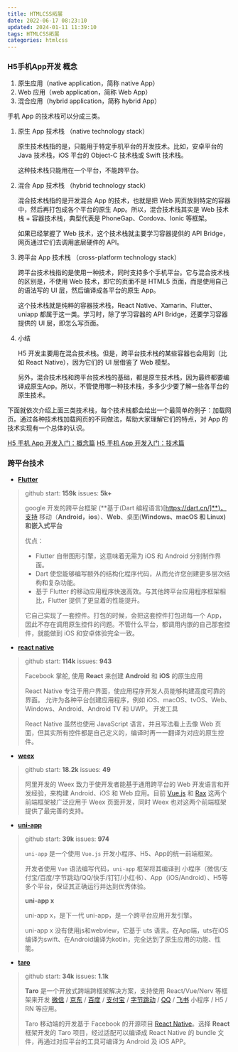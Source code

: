 ```yaml
---
title: HTMLCSS拓展
date: 2022-06-17 08:23:10
updated: 2024-01-11 11:39:10
tags: HTMLCSS拓展
categories: htmlcss
---
```

### H5手机App开发 概念

1. 原生应用（native application，简称 native App）
2. Web 应用（web application，简称 Web App）
3. 混合应用（hybrid application，简称 hybrid App）

<!--more-->

手机 App 的技术栈可以分成三类。

1. 原生 App 技术栈 （native technology stack）

	原生技术栈指的是，只能用于特定手机平台的开发技术。比如，安卓平台的 Java 技术栈，iOS 平台的 Object-C 技术栈或 Swift 技术栈。

	这种技术栈只能用在一个平台，不能跨平台。

2. 混合 App 技术栈 （hybrid technology stack）

	混合技术栈指的是开发混合 App 的技术，也就是把 Web 网页放到特定的容器中，然后再打包成各个平台的原生 App。所以，混合技术栈其实是 Web 技术栈 + 容器技术栈，典型代表是 PhoneGap、Cordova、Ionic 等框架。

	如果已经掌握了 Web 技术，这个技术栈就主要学习容器提供的 API Bridge，网页通过它们去调用底层硬件的 API。

3. 跨平台 App 技术栈 （cross-platform technology stack）

	跨平台技术栈指的是使用一种技术，同时支持多个手机平台。它与混合技术栈的区别是，不使用 Web 技术，即它的页面不是 HTML5 页面，而是使用自己的语法写的 UI 层，然后编译成各平台的原生 App。

	这个技术栈就是纯粹的容器技术栈，React Native、Xamarin、Flutter、uniapp 都属于这一类。学习时，除了学习容器的 API Bridge，还要学习容器提供的 UI 层，即怎么写页面。

4. 小结

	H5 开发主要用在混合技术栈。但是，跨平台技术栈的某些容器也会用到（比如 React Native），因为它们的 UI 层借鉴了 Web 模型。

	另外，混合技术栈和跨平台技术栈的基础，都是原生技术栈，因为最终都要编译成原生App。所以，不管使用哪一种技术栈，多多少少要了解一些各平台的原生技术。

下面就依次介绍上面三类技术栈，每个技术栈都会给出一个最简单的例子：加载网页。通过各种技术栈加载网页的不同做法，帮助大家理解它们的特点，对 App 的技术实现有一个总体的认识。

[H5 手机 App 开发入门：概念篇](http://www.ruanyifeng.com/blog/2019/12/hybrid-app-concepts.html)
[H5 手机 App 开发入门：技术篇](https://www.ruanyifeng.com/blog/2019/12/mobile-app-technology-stack.html)

### 跨平台技术

- **[Flutter](https://flutter.cn/)**

> github start: **159k** issues: **5k+**
>
> google 开发的跨平台框架 (**基于(Dart 编程语言)[https://dart.cn/]**)，支持 移动（**Android，ios**）、**Web**、桌面(**Windows、macOS 和 Linux)**和**嵌入式平台**
>
> 优点：
>
> - Flutter 自带图形引擎，这意味着无需为 iOS 和 Android 分别制作界面。
> - Dart 使您能够编写额外的结构化程序代码，从而允许您创建更多层次结构和复杂功能。
> - 基于 Flutter 的移动应用程序快速高效。与其他跨平台应用程序框架相比，Flutter 提供了更显着的性能提升。
>
> 它自己实现了一套控件。打包的时候，会把这套控件打包进每一个 App，因此不存在调用原生控件的问题。不管什么平台，都调用内嵌的自己那套控件，就能做到 iOS 和安卓体验完全一致。



- [**react native**](https://www.reactnative.cn/)

> github start: **114k** issues: **943**
>
> Facebook 掌舵, 使用 **React** 来创建 **Android** 和 **iOS** 的原生应用
>
> React Native 专注于用户界面，使应用程序开发人员能够构建高度可靠的界面。 允许为各种平台创建应用程序，例如 iOS、macOS、tvOS、Web、Windows、Android、Android TV 和 UWP。 开发工具
>
> React Native 虽然也使用 JavaScript 语言，并且写法看上去像 Web 页面，但其实所有控件都是自己定义的，编译时再一一翻译为对应的原生控件。

- **[weex](https://weexapp.com/zh/guide/front-end-frameworks.htm)**

> github start: **18.2k** issues: **49**
>
> 阿里开发的 Weex 致力于使开发者能基于通用跨平台的 Web 开发语言和开发经验，来构建 Android、iOS 和 Web 应用。目前 [Vue.js](https://vuejs.org/) 和 [Rax](https://alibaba.github.io/rax/) 这两个前端框架被广泛应用于 Weex 页面开发，同时 Weex 也对这两个前端框架提供了最完善的支持。

- [**uni-app**](https://uniapp.dcloud.net.cn/)

> github start: **39k** issues: **974**
>
> `uni-app` 是一个使用 `Vue.js` 开发小程序、H5、App的统一前端框架。
>
> 开发者使用 `Vue` 语法编写代码，`uni-app` 框架将其编译到 小程序（微信/支付宝/百度/字节跳动/QQ/快手/钉钉/小红书）、App（iOS/Android）、H5等多个平台，保证其正确运行并达到优秀体验。
>
> **uni-app x**
>
> uni-app x，是下一代 uni-app，是一个跨平台应用开发引擎。
>
> uni-app x 没有使用js和webview，它基于 uts 语言。在App端，uts在iOS编译为swift、在Android编译为kotlin，完全达到了原生应用的功能、性能。

- **[taro](https://taro-docs.jd.com/docs/)**

> github start: **34k** issues: **1.1k**
>
> **Taro** 是一个开放式跨端跨框架解决方案，支持使用 React/Vue/Nerv 等框架来开发 [微信](https://mp.weixin.qq.com/) / [京东](https://mp.jd.com/?entrance=taro) / [百度](https://smartprogram.baidu.com/) / [支付宝](https://mini.open.alipay.com/) / [字节跳动](https://developer.open-douyin.com/) / [QQ](https://q.qq.com/) / [飞书](https://open.feishu.cn/document/uYjL24iN/ucDOzYjL3gzM24yN4MjN) 小程序 / H5 / RN 等应用。
>
> Taro 移动端的开发基于 Facebook 的开源项目 [React Native](https://github.com/facebook/react-native)。选择 **React** 框架开发的 Taro 项目，经过适配可以编译成 React Native 的 bundle 文件，再通过对应平台的工具可编译为 Android 及 iOS APP。

